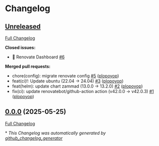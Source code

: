 # Changelog

## [Unreleased](https://github.com/plopoyop/renovate-testing/tree/HEAD)

[Full Changelog](https://github.com/plopoyop/renovate-testing/compare/0.0.0...HEAD)

**Closed issues:**

- :robot: Renovate Dashboard [\#6](https://github.com/plopoyop/renovate-testing/issues/6)

**Merged pull requests:**

- chore\(config\): migrate renovate config [\#5](https://github.com/plopoyop/renovate-testing/pull/5) ([plopoyop](https://github.com/plopoyop))
- feat\(ci\)!: Update ubuntu \(22.04 → 24.04\) [\#3](https://github.com/plopoyop/renovate-testing/pull/3) ([plopoyop](https://github.com/plopoyop))
- feat\(helm\): update chart zammad \(13.0.0 → 13.2.0\) [\#2](https://github.com/plopoyop/renovate-testing/pull/2) ([plopoyop](https://github.com/plopoyop))
- fix\(ci\): update renovatebot/github-action action \(v42.0.0 → v42.0.3\) [\#1](https://github.com/plopoyop/renovate-testing/pull/1) ([plopoyop](https://github.com/plopoyop))

## [0.0.0](https://github.com/plopoyop/renovate-testing/tree/0.0.0) (2025-05-25)

[Full Changelog](https://github.com/plopoyop/renovate-testing/compare/e841672cee6852c129d4d79271736212f76157bf...0.0.0)



\* *This Changelog was automatically generated by [github_changelog_generator](https://github.com/github-changelog-generator/github-changelog-generator)*
